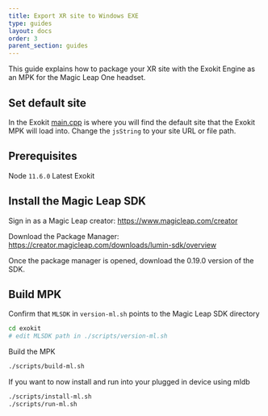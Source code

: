```yaml
---
title: Export XR site to Windows EXE 
type: guides
layout: docs
order: 3
parent_section: guides
---
```


This guide explains how to package your XR site with the Exokit Engine as an MPK for the Magic Leap One headset.

## Set default site
In the Exokit [main.cpp](https://github.com/exokitxr/exokit/blob/f10dadf0013de0a35a5e72046140a0345987ab80/main.cpp#L416) is where you will find the default site that the Exokit MPK will load into. Change the `jsString` to your site URL or file path.

## Prerequisites
Node `11.6.0`
Latest Exokit

## Install the Magic Leap SDK

Sign in as a Magic Leap creator:
https://www.magicleap.com/creator

Download the Package Manager:
https://creator.magicleap.com/downloads/lumin-sdk/overview

Once the package manager is opened, download the 0.19.0 version of the SDK.

## Build MPK

Confirm that `MLSDK` in `version-ml.sh` points to the Magic Leap SDK directory
```sh
cd exokit
# edit MLSDK path in ./scripts/version-ml.sh
```

Build the MPK
```sh
./scripts/build-ml.sh
```

If you want to now install and run into your plugged in device using mldb
```sh
./scripts/install-ml.sh
./scripts/run-ml.sh
```
